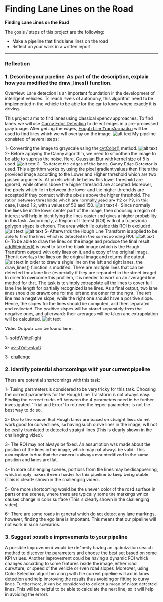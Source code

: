 # **Finding Lane Lines on the Road**

**Finding Lane Lines on the Road**

The goals / steps of this project are the following:
* Make a pipeline that finds lane lines on the road
* Reflect on your work in a written report

[//]: # (Image References)

[image1]: ./output_images_split/solidWhiteRight_input.jpg "Input Image"
[image2]: ./output_images_split/solidWhiteRight_gray.jpg "Grayscale"
[image3]: ./output_images_split/solidWhiteRight_blur.jpg "Blur"
[image4]: ./output_images_split/solidWhiteRight_edges.jpg "Edges"
[image5]: ./output_images_split/solidWhiteRight_roi.jpg "Target"
[image5-]: ./output_images_split/solidWhiteRight_target.jpg "FullTarget"
[image6]: ./output_images_split/solidWhiteRight_lines.jpg "Lines"
[image7]: ./output_images_split/solidWhiteRight_result.jpg "Result"
[image8]: ./output_images/solidWhiteRight_result.jpg "ResultFull"
---

### Reflection

### 1. Describe your pipeline. As part of the description, explain how you modified the draw_lines() function.

Overview:
Lane detection is an important foundation in the development of intelligent vehicles. To reach levels of autonomy, this algorithm need to be implemented in the vehicle to be able for the car to know where exactly it is driving.

This project aims to find lanes using classical opencv approaches. To find lanes, we will use [Canny Edge Detection](https://docs.opencv.org/master/da/d22/tutorial_py_canny.html) to detect edges in a pre-processed gray image. After getting the edges, [Hough Line Transformation](https://docs.opencv.org/3.4/d9/db0/tutorial_hough_lines.html) will be used to find lines which we will overlay on the image.
![alt text][image1]
My pipeline consisted of several steps:

1- Converting the image to grayscale using the [cvtColor()](https://docs.opencv.org/master/d8/d01/group__imgproc__color__conversions.html#ga397ae87e1288a81d2363b61574eb8cab) method.
![alt text][image2]
2- Before applying the Canny algorithm, we need to smoothen the image to be able to supress the noise. Here, [Gaussian Blur](https://docs.opencv.org/master/d4/d86/group__imgproc__filter.html#gaabe8c836e97159a9193fb0b11ac52cf1) with kernel size of 5 is used.
![alt text][image3]
3- To detect the edges of the lanes, Canny Edge Detector is used. This algorithm works by using the pixel gradient values then filters the provided image according to the Lower and Higher threshold which are two passed arguments. All pixels which lie below this lower threshold are ignored, while others above the higher threshold are accepted. Moreover, the pixels which lie in between the lower and the higher threholds are accepted if they connect with the pixels above the higher threshold.
The ration between thresholds which are normally used are 1:2 or 1:3, in this case, I used 1:2, with a values of 50 and 150.
![alt text][image4]
4- Since normally the lines lie in the lower center part of the image, then choosing a region of interest will help in identifying the lines easier and gives a higher probability in this task. Accordingly, a Region of Interest (ROI) with of a trapeziodal polygon shape is chosen. The area which lie outside this ROI is excluded.
![alt text][image5]
![alt text][image5-]
5- Afterwards the Hough Line Transform is applied to be able to find the lines which is detected in the corresponding ROI.
![alt text][image6]
6- To be able to draw the lines on the image and produce the final result, [addWeighted()](https://docs.opencv.org/3.4/d2/de8/group__core__array.html#gafafb2513349db3bcff51f54ee5592a19) is used to take the blank image (which is the Hough Transform output) with only lines on it, and a copy of the original image. Then it overlays the lines on the original image and returns the output.
![alt text][image7]
In order to draw a single line on the left and right lanes, the draw_lines() function is modified. There are multiple lines that can be detected for a lane line (especially if they are separated in the street image). In order to overcome this problem, it is needed to work on an averaged line method for that.
The task is to simply extrapolate all the lines to cover full lane line length for partially recognized lane lines.
As a final output, two lane lines should be drawn: one for the left and the other for the right. The left line has a negative slope, while the right one should have a positive slope. Hence, the slopes for the lines should be computed, and then separated and collected. The positive slopes will be stored separately from the negative ones, and afterwards their averages will be taken and extrapolation will be calculated.
![alt text][image8]

Video Outputs can be found here:

1- [solidWhiteRight](test_videos_output/solidWhiteRight.mp4)

2- [solidYellowLeft](test_videos_output/solidYellowLeft.mp4)

3- [challenge](test_videos_output/challenge.mp4)
### 2. Identify potential shortcomings with your current pipeline

There are potential shortcomings with this task:

1- Tuning parameters is considered to be very tricky for this task. Choosing the correct parameters for the Hough Line Transform is not always easy. Finding the correct trade-off between the 4 parameters need to be further investigated. "Trial and Error" to retrieve the hyper-parameters is not the best way to do so.

2- Due to the reason that Hough Lines are based on straight lines do not work good for curved lines, so having such curve lines in the image, will not be easily translated to detected straight lines (This is clearly shown in the challenging video).

3- The ROI may not always be fixed. An assumption was made about the position of the lines in the image, which may not always be valid. This assumption is due that the camera is always mounted/fixed in the same position and lanes are flat.

4- In more challenging scenes, portions from the lines may be disappearing, which simply makes it even harder for this pipeline to keep being stable (This is clearly shown in the challenging video).

5- One more shortcoming would be the uneven color of the road surface in parts of the scenes, where there are typically some tire markings which causes change in color surface (This is clearly shown in the challenging video).

6- There are some roads in general which do not detect any lane markings, however, finding the ego lane is important. This means that our pipeline will not work in such scenarios.

### 3. Suggest possible improvements to your pipeline

A possible improvement would be definetly having an optimization search method to discover the parameters and choose the best set based on some KPI values. Another improvement could be having a dynamic ROI which changes according to some features inside the image, either road curvature, or speed of the vehicle or even road slopes. Moreover, using Color Selection algortihm along with the current pipeline will aid in lanes detection and help improving the results thus avoiding or fitting to curvy lines. Furthermore, it can be considered to collect a mean of n last detected lines. This will be helpful to be able to calculate the next line, so it will help in avoiding the errors
